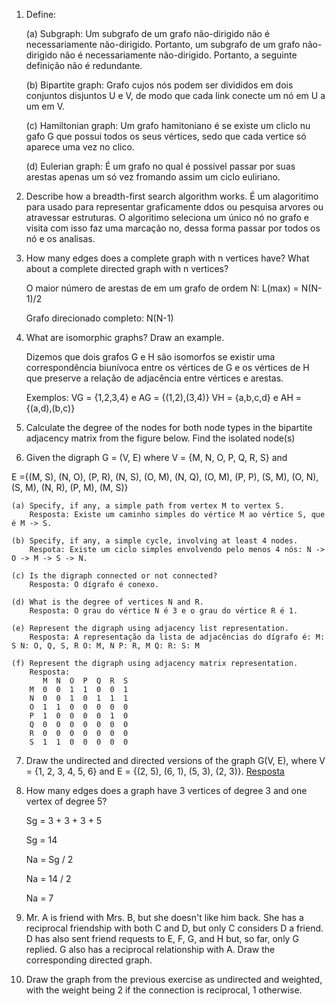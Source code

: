 1. Define:

    (a) Subgraph: Um subgrafo de um grafo não-dirigido não é necessariamente não-dirigido.  Portanto, um subgrafo de um grafo não-dirigido não é               necessariamente não-dirigido. Portanto, a seguinte definição não é redundante. 

    (b) Bipartite graph: Grafo cujos nós podem ser divididos em dois conjuntos disjuntos U e V, de modo
    que cada link conecte um nó em U a um em V.

    (c) Hamiltonian graph: Um grafo hamitoniano é se existe um cliclo nu gafo G que possui todos os seus vértices, sedo que cada vertice só aparece uma vez     no clico.

    (d) Eulerian graph: É um grafo no qual é possivel passar por suas arestas apenas um só vez fromando assim um ciclo euliriano.

2. Describe how a breadth-first search algorithm works.
    É um alagoritimo para usado para representar graficamente ddos ou pesquisa arvores ou atravessar estruturas. O algoritimo seleciona um único nó no         grafo e visita com isso faz uma marcação no, dessa forma passar por todos os nó e os analisas. 

3. How many edges does a complete graph with n vertices have? What about a complete directed graph with n vertices?

    O maior número de arestas de em um grafo de
    ordem N: L(max) = N(N-1)/2

    Grafo direcionado completo: N(N-1)

4. What are isomorphic graphs? Draw an example.

    Dizemos que dois grafos G e H são isomorfos se existir uma correspondência biunívoca entre os vértices de G e os vértices de H que preserve a relação       de adjacência entre vértices e arestas.

    Exemplos:
    VG = {1,2,3,4} e AG = {(1,2),(3,4)}
    VH = {a,b,c,d} e AH = {(a,d),(b,c)}
    
5. Calculate the degree of the nodes for both node types in the bipartite adjacency matrix from the figure below. Find the isolated node(s)


6. Given the digraph G = (V, E) where V = {M, N, O, P, Q, R, S} and

E ={(M, S), (N, O), (P, R), (N, S), (O, M), (N, Q), (O, M), (P, P), (S, M), (O, N),  (S, M), (N, R), (P, M), (M, S)}

    (a) Specify, if any, a simple path from vertex M to vertex S.
        Resposta: Existe um caminho simples do vértice M ao vértice S, que é M -> S.

    (b) Specify, if any, a simple cycle, involving at least 4 nodes.
        Respota: Existe um ciclo simples envolvendo pelo menos 4 nós: N -> O -> M -> S -> N.

    (c) Is the digraph connected or not connected?
        Resposta: O dígrafo é conexo.

    (d) What is the degree of vertices N and R.
        Resposta: O grau do vértice N é 3 e o grau do vértice R é 1.

    (e) Represent the digraph using adjacency list representation.
        Resposta: A representação da lista de adjacências do dígrafo é: M: S N: O, Q, S, R O: M, N P: R, M Q: R: S: M

    (f) Represent the digraph using adjacency matrix representation.
        Resposta: 
           M  N  O  P  Q  R  S
        M  0  0  1  1  0  0  1
        N  0  0  1  0  1  1  1
        O  1  1  0  0  0  0  0
        P  1  0  0  0  0  1  0
        Q  0  0  0  0  0  0  0
        R  0  0  0  0  0  0  0
        S  1  1  0  0  0  0  0

7. Draw the undirected and directed versions of the graph G(V, E), where V = {1, 2, 3, 4, 5, 6} and E = {(2, 5), (6, 1), (5, 3), (2, 3)}.
    <a href = "https://colab.research.google.com/drive/1eQAPMMQawrJnD4wyvNEGx0eXvbPduBQc#scrollTo=ztbF7pgXGhn3">Resposta</a>

8. How many edges does a graph have 3 vertices of degree 3 and one vertex of degree 5?

    Sg = 3 + 3 + 3 + 5
    
    Sg = 14
    
    Na = Sg / 2
    
    Na = 14 / 2
    
    Na = 7

9. Mr. A is friend with Mrs. B, but she doesn't like him back. She has a reciprocal friendship with both C and D, but only C considers D a friend. D has also sent friend requests to E, F, G, and H but, so far, only G replied. G also has a reciprocal relationship with A. Draw the corresponding directed graph.

10.  Draw the graph from the previous exercise as undirected and weighted, with the weight being 2 if the connection is reciprocal, 1 otherwise.




